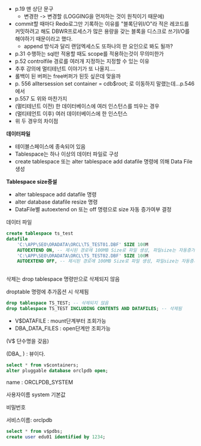 - p.19 맨 상단 문구
  - 변경한 -> 변경할 (LOGGING을 먼저하는 것이 원칙이기 때문에)
- commit할 때마다 Redo로그만 기록하는 이유를 "블록단위I/O"라 적은 레코드를 커밋하려고 해도 DBWR프로세스가 많은 용량을 갖는 블록을 디스크로 쓰기I/O를 해야하기 때문이라고 했다.
  - append 방식과 달리 랜덤엑세스도 또하나의 한 요인으로 봐도 될까?
- p.31 수행하는 sql만 적용할 때도 scope를 적용하는것이 무의미한가
- p.52 controlfile 경로를 여러개 지정하는 지정할 수 있는 이유
- 추후 강의에 멀티테넌트 이야기가 또 나올지....
- 롤백이 된 버퍼는 free버퍼가 된듯 싶은데 맞을까
-  p. 556 alltersession set container = cdb$root; 로 이동하지 말랬는데...p.546에서
- p.557 도 위와 마찬가지
- (멀티테넌트 이전) 한 데이터베이스에 여러 인스턴스를 띄우는 경우
- (멀티테언트 이후) 여러 데이터베이스에 한 인스턴스
- 위 두 경우의 차이점



**데이터파일**

- 테이블스페이스에 종속되어 있음
- Tablespace는 하나 이상의 데이터 파일로 구성
- create tablespace 또는 alter tablespace add datafile 명령에 의해 Data File 생성

**Tablespace size증설**

- alter tablespace add datafile 명령
- alter database datafile resize 명령
- DataFile별 autoextend on 또는 off 명령으로 size 자동 증가여부 결정

데이터 파일

```sql
create tablespace ts_test
datafile
	'C:\APP\SEO\ORADATA\ORCL\TS_TEST01.DBF' SIZE 100M
	AUTOEXTEND ON, -- 제시된 경로에 100MB Size로 파일 생성, 파일size는 자동증가
	'C:\APP\SEO\ORADATA\ORCL\TS_TEST02.DBF' SIZE 100M
	AUTOEXTEND OFF, -- 제시된 경로에 100MB Size로 파일 생성, 파일size는 자동증가X, 상시감시해야하는 중요한 데이터일 경우
	
```



삭제는 drop tablespace 명령만으로 삭제되지 않음

droptable 명령에 추가옵션 시 삭제됨

```sql
drop tablespace TS_TEST; -- 삭제되지 않음
drop tablespace TS_TEST INCLUDING CONTENTS AND DATAFILES; -- 삭제됨
```

- V$DATAFILE : mount단계부터 조회가능
- DBA_DATA_FILES : open단계만 조회가능

(V$ 단수명을 갖음)

(DBA_ ) : 뷰이다.

 

```sql
select * from v$containers;
alter pluggable database orclpdb open;
```

name : ORCLPDB_SYSTEM

사용자이름 system 기본값

비밀번호

서비스이름: orclpdb



```sql
select * from v$pdbs;
create user edu01 identified by 1234;
```

